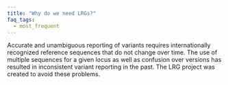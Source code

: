 ```yaml
---
title: "Why do we need LRGs?"
faq_tags:
  - most_frequent
---
```


Accurate and unambiguous reporting of variants requires internationally recognized reference sequences that do not change over time. The use of multiple sequences for a given locus as well as confusion over versions has resulted in inconsistent variant reporting in the past. The LRG project was created to avoid these problems.


